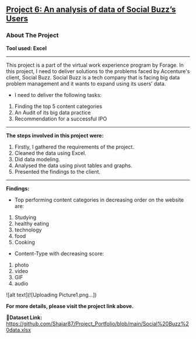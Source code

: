 ## [Project 6: An analysis of data of Social Buzz’s Users](https://github.com/Shajar87/Project_Portfolio/blob/main/Social%20Buzz%20data%20analysis.pptx)
### About The Project
**Tool used: Excel**

---
This project is a part of the virtual work experience program by Forage. In this project, I need to deliver solutions to the problems faced by Accenture's client, Social Buzz. Social Buzz is a tech company that is facing big data problem management and it wants to expand using its users’ data.

- I need to deliver the following tasks:
1. Finding the top 5 content categories
2. An Audit of its big data practice
3. Recommendation for a successful IPO

--- 
**The steps involved in this project were:**
1. Firstly, I gathered the requirements of the project.
2. Cleaned the data using Excel.
3. Did data modeling.
4. Analysed the data using pivot tables and graphs.
5. Presented the findings to the client.

--- 
**Findings:**
- Top performing content categories in decreasing order on the website are:
1. Studying
2. healthy eating
3. technology
4. food
5. Cooking

- Content-Type with decreasing score:
1. photo
2. video
3. GIF
4. audio

![alt text](![Uploading Picture1.png…])


**For more details, please visit the project link above.**

**🔗Dataset Link:** https://github.com/Shajar87/Project_Portfolio/blob/main/Social%20Buzz%20data.xlsx
